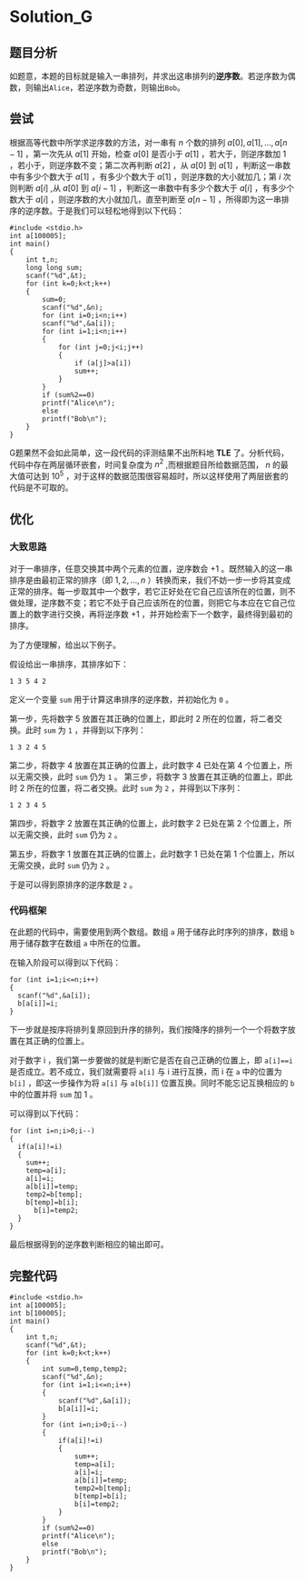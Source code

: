 # Solution_G
## 题目分析
如题意，本题的目标就是输入一串排列，并求出这串排列的**逆序数**。若逆序数为偶数，则输出`Alice`，若逆序数为奇数，则输出`Bob`。
## 尝试
根据高等代数中所学求逆序数的方法，对一串有 $n$ 个数的排列 $a[0],a[1],...,a[n-1]$ ，第一次先从 $a[1]$ 开始，检查 $a[0]$ 是否小于 $a[1]$ ，若大于，则逆序数加 1 ，若小于，则逆序数不变；第二次再判断 $a[2]$ ，从 $a[0]$ 到 $a[1]$ ，判断这一串数中有多少个数大于 $a[1]$ ，有多少个数大于 $a[1]$ ，则逆序数的大小就加几；第 $i$ 次则判断 $a[i]$ ,从 $a[0]$ 到 $a[i-1]$ ，判断这一串数中有多少个数大于 $a[i]$ ，有多少个数大于 $a[i]$ ，则逆序数的大小就加几，直至判断至 $a[n-1]$ ，所得即为这一串排序的逆序数。于是我们可以轻松地得到以下代码：
```
#include <stdio.h>
int a[100005];
int main()
{
	int t,n;
	long long sum;
	scanf("%d",&t);
	for (int k=0;k<t;k++)
	{
		sum=0;
		scanf("%d",&n);
		for (int i=0;i<n;i++)
		scanf("%d",&a[i]);
		for (int i=1;i<n;i++)
		{
			for (int j=0;j<i;j++)
			{
				if (a[j]>a[i])
				sum++;
			}
		}
		if (sum%2==0)
		printf("Alice\n");
		else
		printf("Bob\n");
	}
}

```
G题果然不会如此简单，这一段代码的评测结果不出所料地 **TLE** 了。分析代码，代码中存在两层循环嵌套，时间复杂度为 $n^2$ ,而根据题目所给数据范围， $n$ 的最大值可达到 $10^5$ ，对于这样的数据范围很容易超时，所以这样使用了两层嵌套的代码是不可取的。
## 优化
### 大致思路
对于一串排序，任意交换其中两个元素的位置，逆序数会 $+1$ 。既然输入的这一串排序是由最初正常的排序（即 $1,2,...,n$ ）转换而来，我们不妨一步一步将其变成正常的排序。每一步取其中一个数字，若它正好处在它自己应该所在的位置，则不做处理，逆序数不变；若它不处于自己应该所在的位置，则把它与本应在它自己位置上的数字进行交换，再将逆序数 $+1$ ，并开始检索下一个数字，最终得到最初的排序。

为了方便理解，给出以下例子。

假设给出一串排序，其排序如下：
```
1 3 5 4 2
```
定义一个变量 `sum` 用于计算这串排序的逆序数，并初始化为 `0` 。

第一步，先将数字 5 放置在其正确的位置上，即此时 2 所在的位置，将二者交换。此时 `sum` 为 `1` ，并得到以下序列：
```
1 3 2 4 5
```
第二步，将数字 4 放置在其正确的位置上，此时数字 4 已处在第 4 个位置上，所以无需交换，此时 `sum` 仍为 `1` 。
第三步，将数字 3 放置在其正确的位置上，即此时 2 所在的位置，将二者交换。此时 `sum` 为 `2` ，并得到以下序列：
```
1 2 3 4 5
```
第四步，将数字 2 放置在其正确的位置上，此时数字 2 已处在第 2 个位置上，所以无需交换，此时 `sum` 仍为 `2` 。

第五步，将数字 1 放置在其正确的位置上，此时数字 1 已处在第 1 个位置上，所以无需交换，此时 `sum` 仍为 `2` 。

于是可以得到原排序的逆序数是 `2` 。

### 代码框架
在此题的代码中，需要使用到两个数组。数组 `a` 用于储存此时序列的排序，数组 `b` 用于储存数字在数组 `a` 中所在的位置。

在输入阶段可以得到以下代码：
```
for (int i=1;i<=n;i++)
{
  scanf("%d",&a[i]);
  b[a[i]]=i;
}
```
下一步就是按序将排列复原回到升序的排列，我们按降序的排列一个一个将数字放置在其正确的位置上。

对于数字 i ，我们第一步要做的就是判断它是否在自己正确的位置上，即 `a[i]==i` 是否成立。若不成立，我们就需要将 `a[i]` 与 i 进行互换，而 i 在 `a` 中的位置为 `b[i]` ，即这一步操作为将 `a[i]` 与 `a[b[i]]` 位置互换。同时不能忘记互换相应的 `b` 中的位置并将 `sum` 加 1 。

可以得到以下代码：
```
for (int i=n;i>0;i--)
{
  if(a[i]!=i)
  {
    sum++;
    temp=a[i];
    a[i]=i;
    a[b[i]]=temp;
    temp2=b[temp];
    b[temp]=b[i];
	  b[i]=temp2;
  }
}
```
最后根据得到的逆序数判断相应的输出即可。
## 完整代码
```
#include <stdio.h>
int a[100005];
int b[100005];
int main()
{
	int t,n;
	scanf("%d",&t);
	for (int k=0;k<t;k++)
	{
		int sum=0,temp,temp2;
		scanf("%d",&n);
		for (int i=1;i<=n;i++)
		{
			scanf("%d",&a[i]);
			b[a[i]]=i;
		}
		for (int i=n;i>0;i--)
		{
			if(a[i]!=i)
			{
				sum++;
				temp=a[i];
				a[i]=i;
				a[b[i]]=temp;
				temp2=b[temp];
				b[temp]=b[i];
				b[i]=temp2;
			}
		}
		if (sum%2==0)
		printf("Alice\n");
		else
		printf("Bob\n");
	}
}
```
